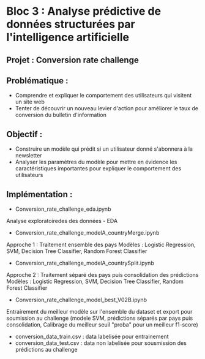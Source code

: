 # Bloc 3 : Analyse prédictive de données structurées par l'intelligence artificielle

## Projet : Conversion rate challenge

## Problématique :
* Comprendre et expliquer le comportement des utilisateurs qui visitent un site web
* Tenter de découvrir un nouveau levier d'action pour améliorer le taux de conversion du bulletin d'information 

## Objectif :
* Construire un modèle qui prédit si un utilisateur donné s'abonnera à la newsletter
* Analyser les paramètres du modèle pour mettre en évidence les caractéristiques importantes pour expliquer le comportement des utilisateurs 

## Implémentation :
* Conversion_rate_challenge_eda.ipynb

Analyse exploratoiredes des données - EDA

* Conversion_rate_challenge_modelA_countryMerge.ipynb

Approche 1 : Traitement ensemble des pays
Modèles : Logistic Regression, SVM, Decision Tree Classifier, Random Forest Classifier

* Conversion_rate_challenge_modelA_countrySplit.ipynb

Approche 2 : Traitement séparé des pays puis consolidation des prédictions
Modèles : Logistic Regression, SVM, Decision Tree Classifier, Random Forest Classifier

* Conversion_rate_challenge_model_best_V02B.ipynb

Entrairement du meilleur modèle sur l'ensemble du dataset et export pour soumission au challenge
(modele SVM, prédictions séparés par pays puis consolidation, Calibrage du meilleur seuil "proba" pour un meilleur f1-score)

* conversion_data_train.csv : data labelisée pour entrainement
* conversion_data_test.csv : data non labelisée pour sousmission des prédictions au challenge
